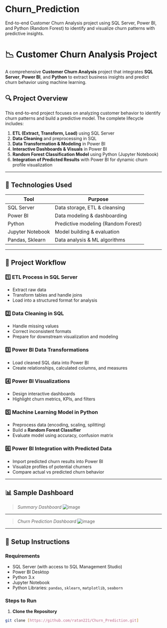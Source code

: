 # Churn_Prediction
End-to-end Customer Churn Analysis project using SQL Server, Power BI, and Python (Random Forest) to identify and visualize churn patterns with predictive insights.









# 📉 Customer Churn Analysis Project

A comprehensive **Customer Churn Analysis** project that integrates **SQL Server**, **Power BI**, and **Python** to extract business insights and predict churn behavior using machine learning.

## 🔍 Project Overview

This end-to-end project focuses on analyzing customer behavior to identify churn patterns and build a predictive model. The complete lifecycle includes:

1. **ETL (Extract, Transform, Load)** using SQL Server
2. **Data Cleaning** and preprocessing in SQL
3. **Data Transformation & Modeling** in Power BI
4. **Interactive Dashboards & Visuals** in Power BI
5. **Random Forest Classification Model** using Python (Jupyter Notebook)
6. **Integration of Predicted Results** with Power BI for dynamic churn profile visualization

---

## 📁 Technologies Used

| Tool          | Purpose                          |
|---------------|----------------------------------|
| SQL Server     | Data storage, ETL & cleansing    |
| Power BI       | Data modeling & dashboarding     |
| Python         | Predictive modeling (Random Forest) |
| Jupyter Notebook | Model building & evaluation    |
| Pandas, Sklearn | Data analysis & ML algorithms   |

---

## 🧱 Project Workflow

### 1️⃣ ETL Process in SQL Server
- Extract raw data
- Transform tables and handle joins
- Load into a structured format for analysis

### 2️⃣ Data Cleaning in SQL
- Handle missing values
- Correct inconsistent formats
- Prepare for downstream visualization and modeling

### 3️⃣ Power BI Data Transformations
- Load cleaned SQL data into Power BI
- Create relationships, calculated columns, and measures

### 4️⃣ Power BI Visualizations
- Design interactive dashboards
- Highlight churn metrics, KPIs, and filters

### 5️⃣ Machine Learning Model in Python
- Preprocess data (encoding, scaling, splitting)
- Build a **Random Forest Classifier**
- Evaluate model using accuracy, confusion matrix

### 6️⃣ Power BI Integration with Predicted Data
- Import predicted churn results into Power BI
- Visualize profiles of potential churners
- Compare actual vs predicted churn behavior

---

## 📊 Sample Dashboard

> *Summary Dashboard*
![image](https://github.com/user-attachments/assets/402c8e5d-4944-4327-a58c-eb1db64d4507)

---

> *Churn Prediction Dashboard*
> ![image](https://github.com/user-attachments/assets/cb7da136-adaf-450e-a36a-2537c1584bd0)

---

## 🔧 Setup Instructions

### Requirements

- SQL Server (with access to SQL Management Studio)
- Power BI Desktop
- Python 3.x
- Jupyter Notebook
- Python Libraries: `pandas`, `sklearn`, `matplotlib`, `seaborn`

### Steps to Run

1. **Clone the Repository**
```bash
git clone [https://github.com/ratan221/Churn_Prediction.git]
```

